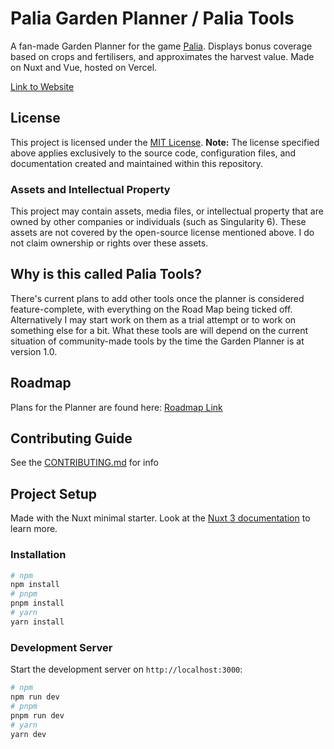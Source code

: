 # Palia Garden Planner / Palia Tools

A fan-made Garden Planner for the game [Palia](https://palia.com).
Displays bonus coverage based on crops and fertilisers, and approximates the harvest value.
Made on Nuxt and Vue, hosted on Vercel.

[Link to Website](https://palia-garden-planner.vercel.app)

## License

This project is licensed under the [MIT License](https://github.com/VincentAmante/palia-tools/blob/main/LICENSE.md). **Note:** The license specified above applies exclusively to the source code, configuration files, and documentation created and maintained within this repository.

### Assets and Intellectual Property

This project may contain assets, media files, or intellectual property that are owned by other companies or individuals (such as Singularity 6). These assets are not covered by the open-source license mentioned above. I do not claim ownership or rights over these assets.

## Why is this called Palia Tools?

There's current plans to add other tools once the planner is considered feature-complete, with everything on the Road Map being ticked off.
Alternatively I may start work on them as a trial attempt or to work on something else for a bit.
What these tools are will depend on the current situation of community-made tools by the time the Garden Planner is at version 1.0.

## Roadmap

Plans for the Planner are found here: [Roadmap Link](https://palia-garden-planner.vercel.app/roadmap)

## Contributing Guide

See the [CONTRIBUTING.md](https://github.com/VincentAmante/palia-tools/blob/main/CONTRIBUTNG.md) for info

## Project Setup

Made with the Nuxt minimal starter. Look at the [Nuxt 3 documentation](https://nuxt.com/docs/getting-started/introduction) to learn more.

### Installation

```bash
# npm
npm install
# pnpm
pnpm install
# yarn
yarn install
```

### Development Server

Start the development server on `http://localhost:3000`:

```bash
# npm
npm run dev
# pnpm
pnpm run dev
# yarn
yarn dev
```
